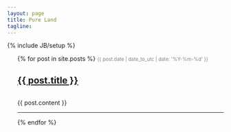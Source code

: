 ```yaml
---
layout: page
title: Pure Land
tagline: 
---
```

{% include JB/setup %}

<ul class="posts">
  {% for post in site.posts %}
    <span style="font-size:80%;color:gray">{{ post.date | date_to_utc | date: '%Y-%m-%d' }}</span><br><h1 style="font-size:150%"><a href="{{ BASE_PATH }}{{ post.url }}">{{ post.title }}</a></h1>
  <br>
  <div>{{ post.content }}</div>
  <hr />
  {% endfor %}
</ul>


